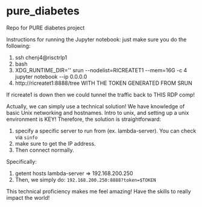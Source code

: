 # pure_diabetes
Repo for PURE diabetes project


Instructions for running the Jupyter notebook:
just make sure you do the following:

1. ssh chenj4@risctrlp1
2. bash
3. XDG_RUNTIME_DIR='' srun --nodelist=RICREATET1 --mem=16G -c 4 jupyter notebook --ip 0.0.0.0
4. http://ricreatet1:8888/tree WITH THE TOKEN GENERATED FROM SRUN

If ricreate1 is down then we could tunnel the traffic back to THIS RDP comp!

Actually, we can simply use a technical solution! We have knowledge of basic Unix networking and hostnames. Intro to unix, and setting up a unix environment is KEY! Therefore, the solution is straightforward: 

1. specify a specific server to run from (ex. lambda-server). You can check via `sinfo`
2. make sure to get the IP address.
3. Then connect normally.

Specifically:

1. getent hosts lambda-server => 192.168.200.250
2. Then, we simply do: `192.168.200.250:8888?token=$TOKEN` 

This technical proficiency makes me feel amazing! Have the skills to really impact the world!
